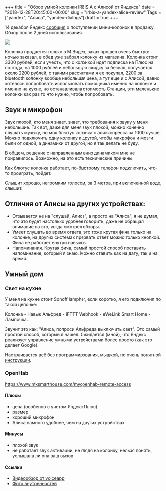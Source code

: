 +++
title = "Обзор умной колонки IRBIS A c Алисой от Яндекса"
date = "2018-12-28T20:45:00+06:00"
slug = "irbis-a-yandex-alice-review"
Tags = ["yandex", "Алиса", "yandex-dialogs"]
draft = true
+++

14 декабря Яндекс [сообщил](https://yandex.ru/blog/company/kolonki-mladshie) о поступлении мини-колонок в продажу.
Обзор после 2 дней использования.

<img itemprop="image" src="/images/2018-01/" />
<!--more-->

Колонка продается только в М.Видео, заказ прошел очень быстро: ночью заказал, в обед уже забрал колонку из магазина.
Колонка стоит 3300 рублей, если учесть, что с колонкой идет подписка на Плюс на полгода, на 1000 рублей и небольшую скидку за безнал, получается около 2200 рублей, с такими рассчетами я ее покупал, 2200 за bluetooth колонку вообще небольшая цена, а тут еще и с Алисой, давно хотелось попробовать использовать помощника именно на колонке и именно на кухне, но останавливала стоимость Станции, эти маленькие колонки как раз то что нужно, чтобы попробовать.

## Звук и микрофон
Звук плохой, кто меня знает, знает, что требования к звуку у меня небольшие. Так вот, даже для меня звук плохой, можно конечно слушать музыку, но моя блютус колонка с алиэкспресса за 1000 лучше. Можно подключить одну колонку к другой, чтобы микрофон и мозги были от одной, а динамики от другой, но я так делать не буду.

В общем, решение с направленным вниз динамиком мне не понравилось. Возможно, на это есть технические причины.

Как блютус колонка работает, по-быстрому телефон подключить, что-то проиграть, пойдет.

Слышит хорошо, негромким голосом, за 3 метра, при включенной воде, слышит.



## Отличия от Алисы на других устройствах:
- Отзывается не на "слушай, Алиса", а просто на "Алиса", я не думал, что это будет настолько удобнее говорить, даже не обращал внимание на это, когда смотрел обзоры.
- Умеет слушать во время ответа, это тоже крутая фича только на колонке, на других системах прервать ответ можно только кнопкой. Фича не работает внутри навыков.
- Напоминания. Крутая фича, самый простой способ поставить напоминание, который я знаю. Можно ставить как на дату, так и на время.


## Умный дом

### Свет на кухне
У меня на кухне стоит Sonoff lampher, если коротко, я его подключил по такой цепочке:

Колонка - Навык Альфред - IFTTT Webhook - eWeLink Smart Home - Лампочка.

Звучит это как: "Алиса, попроси Альфреда выключить свет". Это самый простой способ, который я нашел. Ожидается (мной), что Яндекс реализует управление умными устройствами более просто (как это делает Google).

Настраивается всё без программирования, мышкой, по очень понятной [инструкции](https://voiceapp.ru/articles/yandex-alisa-ifttt-xiaomi).

### OpenHab
https://www.mksmarthouse.com/myopenhab-remote-access




#### Плюсы
- цена (особенно с учетом Яндекс.Плюс)
- размер
- хороший микрофон
- Алиса намного удобнее, чем на других устройствах


#### Минусы
- плохой звук
- не работает звук активации, не глядя на колонку, нельзя понять, услышала ли она ваш вызов

#### Ссылки
- [Видеообзор от voiceapp](https://www.youtube.com/watch?v=qPGgCD6RmIU)
- [Фото внутренностей](https://photos.google.com/share/AF1QipPx826j91Y13T6pCsJ068MF7UKwsbp7GD4u6hFlT5O9TyKUAqJ7JO6lJboyMQ9q_g?key=N3VVbHpzb1FIT1JiWXduaUh2NHRDaW1kb1k2UlVn)

